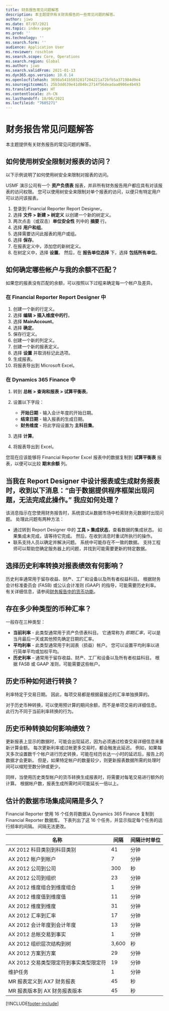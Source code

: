 ```yaml
---
title: 财务报告常见问题解答
description: 本主题提供有关财务报告的一些常见问题的解答。
author: jiwo
ms.date: 07/07/2021
ms.topic: index-page
ms.prod: ''
ms.technology: ''
ms.search.form: ''
audience: Application User
ms.reviewer: roschlom
ms.search.scope: Core, Operations
ms.search.region: Global
ms.author: jiwo
ms.search.validFrom: 2021-01-13
ms.dyn365.ops.version: 10.0.14
ms.openlocfilehash: 3690a541b503281f204221a72bfb5a371984d9e4
ms.sourcegitcommit: 25b3dd639e41d040c2714f56deadaa0906e4b493
ms.translationtype: HT
ms.contentlocale: zh-CN
ms.lasthandoff: 10/06/2021
ms.locfileid: "7605271"
---
```

# <a name="financial-reporting-faq"></a>财务报告常见问题解答

本主题提供有关财务报告的常见问题的解答。

## <a name="how-do-i-restrict-access-to-a-report-by-using-tree-security"></a>如何使用树安全限制对报表的访问？

以下示例说明了如何使用树安全来限制对报表的访问。

USMF 演示公司有一个 **资产负债表** 报表，并非所有财务报告用户都应具有对该报表的访问权限。 您可以使用树安全来限制对单个报表的访问，以便只有特定用户可以访问该报表。

1. 登录到 Financial Reporter Report Designer。
2. 选择 **文件 \> 新建 \> 树定义** 以创建一个新的树定义。
3. 两次点击（或双击）**单位安全性** 列中的 **摘要** 行。
4. 选择 **用户和组**。
5. 选择需要访问此报表的用户或组。
6. 选择 **保存**。
7. 在报表定义中，添加您的新树定义。
8. 在树定义中，选择 **设置**。 然后，在 **报告单位选择** 下，选择 **包括所有单位**。

## <a name="how-do-i-identify-which-accounts-dont-match-my-balances"></a>如何确定哪些帐户与我的余额不匹配？

如果您的报表没有匹配的余额，可以按照以下过程来确定每一个帐户及差异。

### <a name="in-financial-reporter-report-designer"></a>在 Financial Reporter Report Designer 中

1. 创建一个新的行定义。
2. 选择 **编辑 \> 插入维度中的行**。
3. 选择 **MainAccount**。
4. 选择 **确定**。
5. 保存行定义。
6. 创建一个新的列定义。
7. 创建一个新的报表定义。
8. 选择 **设置** 并取消标记此选项。
9. 生成报表。 
10. 将报表导出到 Microsoft Excel。

### <a name="in-dynamics-365-finance"></a>在 Dynamics 365 Finance 中

1. 转到 **总帐 \> 查询和报表 \> 试算平衡表**。
2. 设置以下字段：

    - **开始日期** - 输入会计年度的开始日期。
    - **结束日期** - 输入报表的生成日期。
    - **财务维度** - 将此字段设置为 **主科目集**。

3. 选择 **计算**。
4. 将报表导出到 Excel。

您现在应该能够将 Financial Reporter Excel 报表中的数据复制到 **试算平衡表** 报表，以便可以比较 **期末余额** 列。

## <a name="when-i-design-a-report-in-report-designer-or-when-i-generate-a-financial-report-i-received-the-following-message-the-operation-could-not-be-completed-due-to-a-problem-in-the-data-provider-framework-how-should-i-respond"></a>当我在 Report Designer 中设计报表或生成财务报表时，收到以下消息：“由于数据提供程序框架出现问题，无法完成此操作。” 我应如何处理？

该消息指示在您使用财务报告时，系统尝试从数据市场中检索财务元数据时出现问题。 处理此问题有两种方法：

- 通过转到 Report Designer 中的 **工具 \> 集成状态**，查看数据的集成状态。 如果集成未完成，请等待它完成。 然后，在收到消息时重试所执行的操作。
- 联系支持人员以确定并解决问题。 系统中可能存在不一致的数据。 支持工程师可以帮助您确定服务器上的问题，并找到可能需要更新的特定数据。

## <a name="how-does-the-selection-of-historical-rate-translation-affect-report-performance"></a>选择历史利率转换对报表绩效有何影响？

历史利率通常用于留存收益、财产、工厂和设备以及所有者权益科目。 根据财务会计标准委员会 (FASB) 或公认会计准则 (GAAP) 的指导，可能需要历史利率。 有关详细信息，请参阅[财务报告中的货币功能](financial-reporting-currency-capability.md)。

## <a name="how-many-types-of-currency-rate-are-there"></a>存在多少种类型的币种汇率？

一般存在三种类型：

- **当前利率** - 此类型通常用于资产负债表科目。 它通常称为 *即期汇率*，可以是当月最后一天或其他预先确定日期的汇率。
- **平均利率** - 此类型通常用于利润表（损益）帐户。 您可以设置平均利率以进行简单平均或加权平均。
- **历史利率** – 通常用于留存收益、财产、工厂和设备以及所有者权益科目。 根据 FASB 或 GAAP 准则，可能需要这些帐户。

## <a name="how-does-historical-currency-translation-work"></a>历史币种如何进行转换？

利率特定于交易日期。 因此，每项交易都是根据最接近的汇率单独换算的。

对于历史币种转换，可以使用预计算的期间余额，而不是单项交易的详细信息。 此行为不同于当前利率转换的行为。

## <a name="how-does-historical-currency-translation-affect-performance"></a>历史币种转换如何影响绩效？

更新报表上显示的数据时，可能会出现延迟，因为必须通过检查交易详细信息来重新计算金额。 每次更新利率或过帐更多交易时，都会触发此延迟。 例如，如果每天多次设置数千个帐户进行历史转换，可能在经历长达一小时的延迟后，报告上的数据才会更新。 但是，如果特定帐户的数量较少，则更新报表数据所需的处理时间可以缩短至数分钟或更少。

同样，当使用历史类型帐户的货币转换生成报表时，将需要对每笔交易进行额外的计算。 根据帐户数，报表生成所需时间可能延长一倍以上。

## <a name="what-are-the-estimated-data-mart-integration-intervals"></a>估计的数据市场集成间隔是多久？

Financial Reporter 使用 16 个任务将数据从 Dynamics 365 Finance 复制到 Financial Reporter 数据库。 下表列出了这 16 个任务，并显示指定每个任务的运行频率的间隔。 间隔无法更改。

| 名称                                                       | 间隔 | 间隔计时单位 |
|------------------------------------------------------------|----------|-----------------|
| AX 2012 科目类别到科目类别            | 41       | 分钟         |
| AX 2012 帐户到帐户                                | 7        | 分钟         |
| AX 2012 公司到公司                               | 300      | 秒         |
| AX 2012 公司到组织                          | 23       | 分钟         |
| AX 2012 维度组合到维度组合    | 1        | 分钟         |
| AX 2012 维度值到维度值                | 11       | 分钟         |
| AX 2012 维度到维度                            | 31       | 分钟         |
| AX 2012 汇率到汇率                    | 17       | 分钟         |
| AX 2012 会计年度到会计年度                        | 13       | 分钟         |
| AX 2012 总帐交易到事实                | 1        | 分钟         |
| AX 2012 组织层次结构到树                   | 3,600    | 秒         |
| AX 2012 方案到方案                              | 29       | 分钟         |
| AX 2012 交易类型限定符到事实类型限定符 | 19       | 分钟         |
| 维护任务                                           | 1        | 分钟         |
| MR 报表定义到 AX7 财务报表             | 45       | 秒         |
| MR 报表版本到 AX 财务报表版本         | 45       | 秒         |

[!INCLUDE[footer-include](../../includes/footer-banner.md)]
